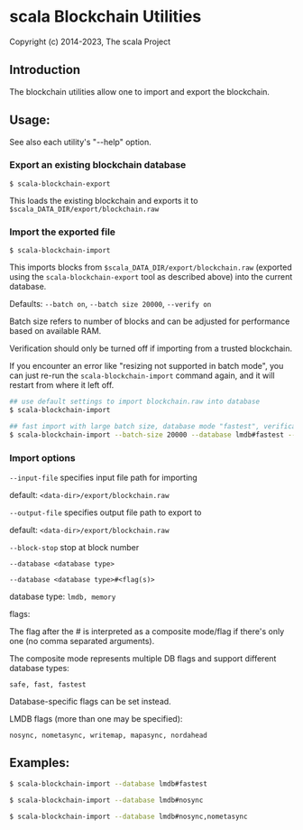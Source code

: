 # scala Blockchain Utilities

Copyright (c) 2014-2023, The scala Project

## Introduction

The blockchain utilities allow one to import and export the blockchain.

## Usage:

See also each utility's "--help" option.

### Export an existing blockchain database

`$ scala-blockchain-export`

This loads the existing blockchain and exports it to `$scala_DATA_DIR/export/blockchain.raw`

### Import the exported file

`$ scala-blockchain-import`

This imports blocks from `$scala_DATA_DIR/export/blockchain.raw` (exported using the
`scala-blockchain-export` tool as described above) into the current database.

Defaults: `--batch on`, `--batch size 20000`, `--verify on`

Batch size refers to number of blocks and can be adjusted for performance based on available RAM.

Verification should only be turned off if importing from a trusted blockchain.

If you encounter an error like "resizing not supported in batch mode", you can just re-run
the `scala-blockchain-import` command again, and it will restart from where it left off.

```bash
## use default settings to import blockchain.raw into database
$ scala-blockchain-import

## fast import with large batch size, database mode "fastest", verification off
$ scala-blockchain-import --batch-size 20000 --database lmdb#fastest --verify off

```

### Import options

`--input-file`
specifies input file path for importing

default: `<data-dir>/export/blockchain.raw`

`--output-file`
specifies output file path to export to

default: `<data-dir>/export/blockchain.raw`

`--block-stop`
stop at block number

`--database <database type>`

`--database <database type>#<flag(s)>`

database type: `lmdb, memory`

flags:

The flag after the # is interpreted as a composite mode/flag if there's only
one (no comma separated arguments).

The composite mode represents multiple DB flags and support different database types:

`safe, fast, fastest`

Database-specific flags can be set instead.

LMDB flags (more than one may be specified):

`nosync, nometasync, writemap, mapasync, nordahead`

## Examples:

```bash
$ scala-blockchain-import --database lmdb#fastest

$ scala-blockchain-import --database lmdb#nosync

$ scala-blockchain-import --database lmdb#nosync,nometasync
```
